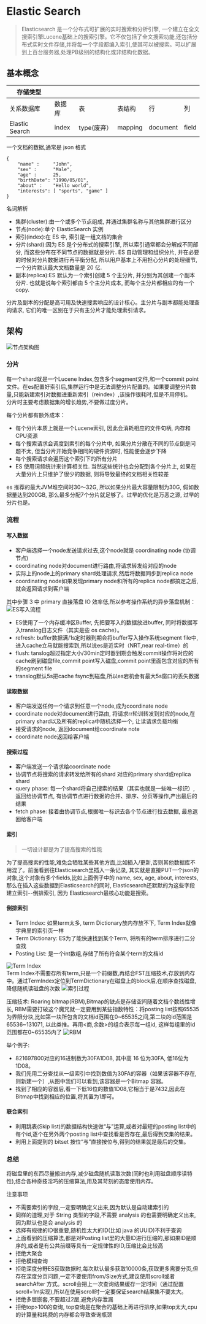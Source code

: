 # Elastic Search

> Elasticsearch 是一个分布式可扩展的实时搜索和分析引擎, 一个建立在全文搜索引擎Lucene基础上的搜索引擎。它不仅包括了全文搜索功能,还包括分布式实时文件存储,并将每一个字段都编入索引,使其可以被搜索。可以扩展到上百台服务器,处理PB级别的结构化或非结构化数据。

## 基本概念

| 存储类型       |        |             |         |          |       |
| -------------- | ------ | ----------- | ------- | -------- | ----- |
| 关系数据库     | 数据库 | 表          | 表结构  | 行       | 列    |
| Elastic Search | index  | type(废弃） | mapping | document | field |

一个文档的数据,通常是 json 格式

```shell
{
    "name" :     "John",
    "sex" :      "Male",
    "age" :      25,
    "birthDate": "1990/05/01",
    "about" :    "Hello world",
    "interests": [ "sports", "game" ]
}
```

名词解析

- 集群(cluster):由一个或多个节点组成, 并通过集群名称与其他集群进行区分
- 节点(node):单个 ElasticSearch 实例
- 索引(index):在 ES 中, 索引是一组文档的集合
- 分片(shard):因为 ES 是个分布式的搜索引擎, 所以索引通常都会分解成不同部分, 而这些分布在不同节点的数据就是分片. ES 自动管理和组织分片, 并在必要的时候对分片数据进行再平衡分配, 所以用户基本上不用担心分片的处理细节,一个分片默认最大文档数量是 20 亿.
- 副本(replica):ES 默认为一个索引创建 5 个主分片, 并分别为其创建一个副本分片. 也就是说每个索引都由 5 个主分片成本, 而每个主分片都相应的有一个 copy.

分片及副本的分配是高可用及快速搜索响应的设计核心。主分片与副本都能处理查询请求, 它们的唯一区别在于只有主分片才能处理索引请求。

## 架构

![节点架构图](./../images/ES_节点架构图.webp)

### 分片

每一个shard就是一个Lucene Index,包含多个segment文件,和一个commit point文件。在es配置好索引后,集群运行中是无法调整分片配置的。如果要调整分片数量,只能新建索引对数据进重新索引（reindex）,该操作很耗时,但是不用停机。  
分片时主要考虑数据集的增长趋势,不要做过度分片。

每个分片都有额外成本：

- 每个分片本质上就是一个Lucene索引, 因此会消耗相应的文件句柄, 内存和CPU资源
- 每个搜索请求会调度到索引的每个分片中, 如果分片分散在不同的节点倒是问题不太, 但当分片开始竞争相同的硬件资源时, 性能便会逐步下降
- 每个搜索请求会遍历这个索引下的所有分片
- ES 使用词频统计来计算相关性. 当然这些统计也会分配到各个分片上, 如果在大量分片上只维护了很少的数据, 则将导致最终的文档相关性较差

es 推荐的最大JVM堆空间时30～32G, 所以如果分片最大容量限制为30G, 假如数据量达到200GB, 那么最多分配7个分片就足够了。过早的优化是万恶之源, 过早的分片也是。

### 流程

#### 写入数据

- 客户端选择一个node发送请求过去,这个node就是 coordinating node (协调节点)
- coordinating node对document进行路由,将请求转发给对应的node
- 实际上的node上的primary shard处理请求,然后将数据同步到replica node
- coordinating node如果发现primary node和所有的replica node都搞定之后,就会返回请求到客户端

其中步骤 3 中 primary 直接落盘 IO 效率低,所以参考操作系统的异步落盘机制：
![ES写入流程](./../images/ES_写入流程图.webp)

- ES使用了一个内存缓冲区Buffer, 先把要写入的数据放进buffer, 同时将数据写入translog日志文件（其实是些 os cache）。
- refresh: buffer数据满/1s定时器到期会将buffer写入操作系统segment file中,进入cache立马就能搜索到,所以说es是近实时（NRT,near real-time）的
- flush: tanslog超过指定大小/30min定时器到期会触发commit操作将对应的cache刷到磁盘file,commit point写入磁盘,commit point里面包含对应的所有的segment file
- translog默认5s把cache fsync到磁盘,所以es宕机会有最大5s窗口的丢失数据

#### 读取数据

- 客户端发送任何一个请求到任意一个node,成为coordinate node
- coordinate node对document进行路由, 将请求rr轮训转发到对应的node,在primary shard以及所有的replica中随机选择一个, 让读请求负载均衡
- 接受请求的node, 返回document给coordinate note
- coordinate node返回给客户端

#### 搜索过程

- 客户端发送一个请求给coordinate node
- 协调节点将搜索的请求转发给所有的shard 对应的primary shard或replica shard
- query phase: 每一个shard将自己搜索的结果（其实也就是一些唯一标识）, 返回给协调节点, 有协调节点进行数据的合并、排序、分页等操作,产出最后的结果
- fetch phase: 接着由协调节点,根据唯一标识去各个节点进行拉去数据, 最总返回给客户端

#### 索引

> 一切设计都是为了提高搜索的性能

为了提高搜索的性能,难免会牺牲某些其他方面,比如插入/更新,否则其他数据库不用混了。前面看到往Elasticsearch里插入一条记录, 其实就是直接PUT一个json的对象,这个对象有多个fields,比如上面例子中的 name, sex, age, about, interests,那么在插入这些数据到Elasticsearch的同时, Elasticsearch还默默的为这些字段建立索引--倒排索引, 因为 Elasticsearch最核心功能是搜索。

#### 倒排索引

- Term Index: 如果term太多, term Dictionary放内存放不下, Term Index就像字典里的索引页一样
- Term Dictionary: ES为了能快速找到某个Term, 将所有的term排序进行二分查找
- Posting List: 是一个int数组,存储了所有符合某个term的文档id

![Term Index](./../images/ES_TermIndex.webp)  
Term Index不需要存所有term,只是一个前缀数,再结合FST压缩技术,存放到内存中。通过TermIndex定位到TermDictionary在磁盘上的block后,在顺序查找磁盘,降低随机读磁盘的次数
![索引过程](./../images/ES_索引过程.webp)

压缩技术: Roaring bitmap(RBM),Bitmap的缺点是存储空间随着文档个数线性增长, RBM需要打破这个魔咒就一定要用到某些指数特性：将posting list按照65535为界限分块,比如第一块所包含的文档id范围在0~65535之间,第二块的id范围是 65536~131071, 以此类推。再用<商,余数>的组合表示每一组id, 这样每组里的id范围都在0~65535内了
![RBM](./../images/ES_roaring%20bitmap.webp)

举个例子:  

- 821697800对应的16进制数为30FA1D08, 其中高 16 位为30FA, 低16位为1D08。
- 我们先用二分查找从一级索引中找到数值为30FA的容器（如果该容器不存在,则新建一个）,从图中我们可以看到,该容器是一个Bitmap 容器。
- 找到了相应的容器后,看一下低16位的数值1D08,它相当于是7432,因此在Bitmap中找到相应的位置,将其置为1即可。

#### 联合索引

- 利用跳表(Skip list)的数据结构快速做“与”运算,或者对最短的posting list中的每个id,逐个在另外两个posting list中查找看是否存在,最后得到交集的结果。
- 利用上面提到的 bitset 按位“与”直接按位与,得到的结果就是最后的交集。

### 总结

将磁盘里的东西尽量搬进内存,减少磁盘随机读取次数(同时也利用磁盘顺序读特性),结合各种奇技淫巧的压缩算法,用及其苛刻的态度使用内存。

注意事项

- 不需要索引的字段,一定要明确定义出来,因为默认是自动建索引的
- 同样的道理,对于 String 类型的字段,不需要 analysis 的也需要明确定义出来,因为默认也是会 analysis 的
- 选择有规律的ID很重要,随机性太大的ID(比如 java 的UUID)不利于查询
- 上面看到的压缩算法,都是对Posting list里的大量ID进行压缩的,那如果ID是顺序的,或者是有公共前缀等具有一定规律性的ID,压缩比会比较高
- 拒绝大聚合
- 拒绝模糊查询
- 拒绝深度分野ES获取数据时,每次默认最多获取10000条,获取更多需要分页,但存在深度分页问题,一定不要使用from/Size方式,建议使用scroll或者searchAfter 方式。scroll会把上一次查询结果缓存一定时间（通过配置scroll=1m实现),所以在使用scroll时一定要保证search结果集不要太大。
- 拒绝多层嵌套,不要超过2层,避免内存泄漏
- 拒绝top>100的查询, top查询是在聚合的基础上再进行排序,如果top太大,cpu的计算量和耗费的内存都会导致查询瓶颈